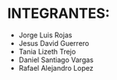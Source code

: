 # INTEGRANTES: 
* Jorge Luis Rojas
* Jesus David Guerrero
* Tania Lizeth Trejo
* Daniel Santiago Vargas
* Rafael Alejandro Lopez
